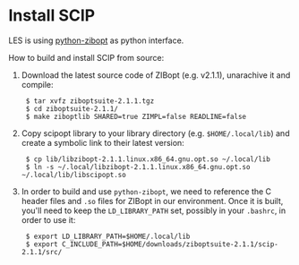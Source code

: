 # Install SCIP

LES is using [python-zibopt](https://pypi.python.org/pypi/python-zibopt/) as
python interface.

How to build and install SCIP from source:

1. Download the latest source code of ZIBopt (e.g. v2.1.1), unarachive it and
   compile:

        $ tar xvfz ziboptsuite-2.1.1.tgz
        $ cd ziboptsuite-2.1.1/
        $ make ziboptlib SHARED=true ZIMPL=false READLINE=false

2. Copy scipopt library to your library directory (e.g. `$HOME/.local/lib`) and
   create a symbolic link to their latest version:

        $ cp lib/libzibopt-2.1.1.linux.x86_64.gnu.opt.so ~/.local/lib
        $ ln -s ~/.local/libzibopt-2.1.1.linux.x86_64.gnu.opt.so ~/.local/lib/libscipopt.so

3. In order to build and use `python-zibopt`, we need to reference the C header
   files and `.so` files for ZIBopt in our environment. Once it is built, you'll
   need to keep the `LD_LIBRARY_PATH` set, possibly in your `.bashrc`, in order
   to use it:

        $ export LD_LIBRARY_PATH=$HOME/.local/lib
        $ export C_INCLUDE_PATH=$HOME/downloads/ziboptsuite-2.1.1/scip-2.1.1/src/